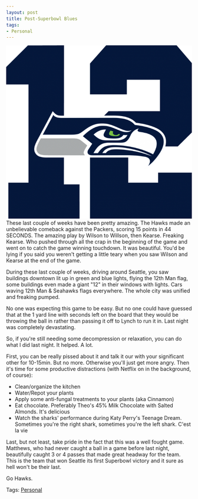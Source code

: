 ```yaml
---
layout: post
title: Post-Superbowl Blues
tags:
- Personal
---
```


<center><img src="/images/seahawks.png" alt="Seahawks" class="post_img"></center>
These last couple of weeks have been pretty amazing. The Hawks made an unbelievable comeback against the Packers, scoring 15 points in 44 SECONDS. The amazing play by Wilson to Willson, then Kearse. Freaking Kearse. Who pushed through all the crap in the beginning of the game and went on to catch the game winning touchdown. It was beautiful. You'd be lying if you said you weren't getting a little teary when you saw Wilson and Kearse at the end of the game.

During these last couple of weeks, driving around Seattle, you saw buildings downtown lit up in green and blue lights, flying the 12th Man flag, some buildings even made a giant "12" in their windows with lights. Cars waving 12th Man & Seahawks flags everywhere. The whole city was unified and freaking pumped.

No one was expecting this game to be easy. But no one could have guessed that at the 1 yard line with seconds left on the board that they would be throwing the ball in rather than passing it off to Lynch to run it in. Last night was completely devastating.

So, if you're still needing some decompression or relaxation, you can do what I did last night. It helped. A lot.

First, you can be really pissed about it and talk it our with your significant other for 10-15min. But no more. Otherwise you'll just get more angry. Then it's time for some productive distractions (with Netflix on in the background, of course):

<ul>
	<li>Clean/organize the kitchen</li>
	<li>Water/Repot your plants</li>
	<li>Apply some anti-fungal treatments to your plants (aka Cinnamon)</li>
	<li>Eat chocolate. Preferably Theo's 45% Milk Chocolate with Salted Almonds. It's delicious</li>
	<li>Watch the sharks' performance during Katy Perry's Teenage Dream. Sometimes you're the right shark, sometimes you're the left shark. C'est la vie</li>
</ul>
Last, but not least, take pride in the fact that this was a well fought game. Matthews, who had never caught a ball in a game before last night, beautifully caught 3 or 4 passes that made great headway for the team. This is the team that won Seattle its first Superbowl victory and it sure as hell won't be their last.

Go Hawks.

Tags: <a href="/tags/#personal">Personal</a>
